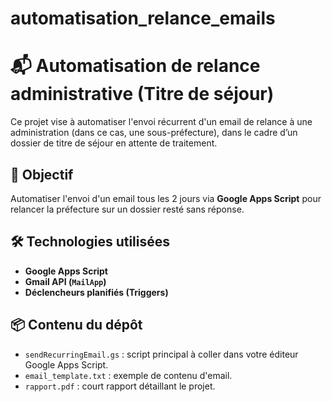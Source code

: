 # automatisation_relance_emails

# 📬 Automatisation de relance administrative (Titre de séjour)

Ce projet vise à automatiser l'envoi récurrent d'un email de relance à une administration (dans ce cas, une sous-préfecture), dans le cadre d’un dossier de titre de séjour en attente de traitement.

## 🎯 Objectif

Automatiser l'envoi d'un email tous les 2 jours via **Google Apps Script** pour relancer la préfecture sur un dossier resté sans réponse.

## 🛠️ Technologies utilisées

- **Google Apps Script**
- **Gmail API (`MailApp`)**
- **Déclencheurs planifiés (Triggers)**

## 📦 Contenu du dépôt

- `sendRecurringEmail.gs` : script principal à coller dans votre éditeur Google Apps Script.
- `email_template.txt` : exemple de contenu d'email.
- `rapport.pdf` : court rapport détaillant le projet.
